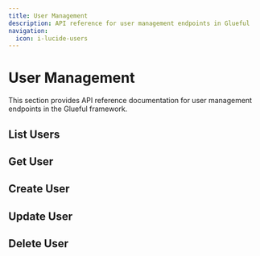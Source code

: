```yaml
---
title: User Management
description: API reference for user management endpoints in Glueful
navigation:
  icon: i-lucide-users
---
```


# User Management

This section provides API reference documentation for user management endpoints in the Glueful framework.

## List Users

## Get User

## Create User

## Update User

## Delete User
